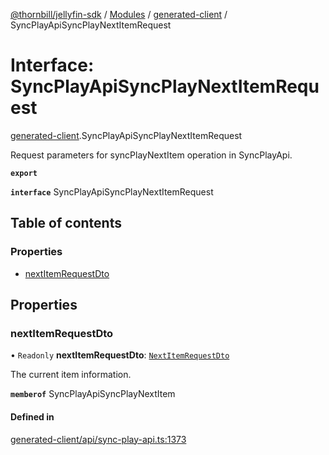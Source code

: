 [@thornbill/jellyfin-sdk](../README.md) / [Modules](../modules.md) / [generated-client](../modules/generated_client.md) / SyncPlayApiSyncPlayNextItemRequest

# Interface: SyncPlayApiSyncPlayNextItemRequest

[generated-client](../modules/generated_client.md).SyncPlayApiSyncPlayNextItemRequest

Request parameters for syncPlayNextItem operation in SyncPlayApi.

**`export`**

**`interface`** SyncPlayApiSyncPlayNextItemRequest

## Table of contents

### Properties

- [nextItemRequestDto](generated_client.SyncPlayApiSyncPlayNextItemRequest.md#nextitemrequestdto)

## Properties

### nextItemRequestDto

• `Readonly` **nextItemRequestDto**: [`NextItemRequestDto`](generated_client.NextItemRequestDto.md)

The current item information.

**`memberof`** SyncPlayApiSyncPlayNextItem

#### Defined in

[generated-client/api/sync-play-api.ts:1373](https://github.com/thornbill/jellyfin-sdk-typescript/blob/c68c853/src/generated-client/api/sync-play-api.ts#L1373)
